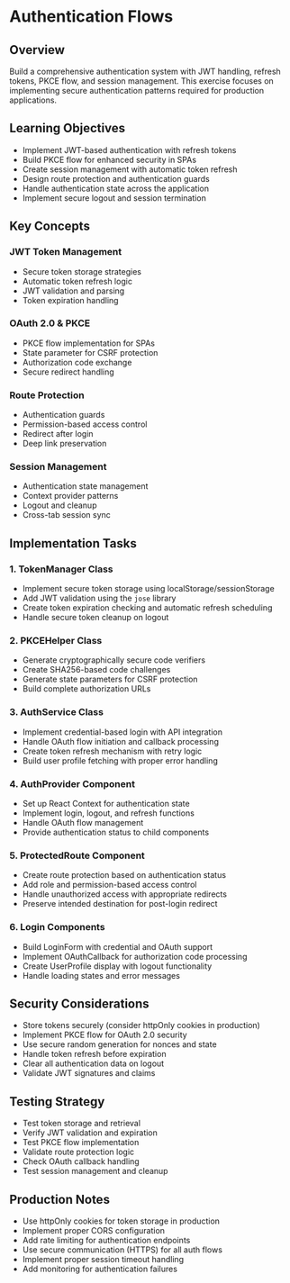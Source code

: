 # Authentication Flows

## Overview

Build a comprehensive authentication system with JWT handling, refresh tokens, PKCE flow, and session management. This exercise focuses on implementing secure authentication patterns required for production applications.

## Learning Objectives

- Implement JWT-based authentication with refresh tokens
- Build PKCE flow for enhanced security in SPAs
- Create session management with automatic token refresh
- Design route protection and authentication guards
- Handle authentication state across the application
- Implement secure logout and session termination

## Key Concepts

### JWT Token Management
- Secure token storage strategies
- Automatic token refresh logic
- JWT validation and parsing
- Token expiration handling

### OAuth 2.0 & PKCE
- PKCE flow implementation for SPAs
- State parameter for CSRF protection
- Authorization code exchange
- Secure redirect handling

### Route Protection
- Authentication guards
- Permission-based access control
- Redirect after login
- Deep link preservation

### Session Management
- Authentication state management
- Context provider patterns
- Logout and cleanup
- Cross-tab session sync

## Implementation Tasks

### 1. TokenManager Class
- Implement secure token storage using localStorage/sessionStorage
- Add JWT validation using the `jose` library
- Create token expiration checking and automatic refresh scheduling
- Handle secure token cleanup on logout

### 2. PKCEHelper Class
- Generate cryptographically secure code verifiers
- Create SHA256-based code challenges
- Generate state parameters for CSRF protection
- Build complete authorization URLs

### 3. AuthService Class
- Implement credential-based login with API integration
- Handle OAuth flow initiation and callback processing
- Create token refresh mechanism with retry logic
- Build user profile fetching with proper error handling

### 4. AuthProvider Component
- Set up React Context for authentication state
- Implement login, logout, and refresh functions
- Handle OAuth flow management
- Provide authentication status to child components

### 5. ProtectedRoute Component
- Create route protection based on authentication status
- Add role and permission-based access control
- Handle unauthorized access with appropriate redirects
- Preserve intended destination for post-login redirect

### 6. Login Components
- Build LoginForm with credential and OAuth support
- Implement OAuthCallback for authorization code processing
- Create UserProfile display with logout functionality
- Handle loading states and error messages

## Security Considerations

- Store tokens securely (consider httpOnly cookies in production)
- Implement PKCE flow for OAuth 2.0 security
- Use secure random generation for nonces and state
- Handle token refresh before expiration
- Clear all authentication data on logout
- Validate JWT signatures and claims

## Testing Strategy

- Test token storage and retrieval
- Verify JWT validation and expiration
- Test PKCE flow implementation
- Validate route protection logic
- Check OAuth callback handling
- Test session management and cleanup

## Production Notes

- Use httpOnly cookies for token storage in production
- Implement proper CORS configuration
- Add rate limiting for authentication endpoints
- Use secure communication (HTTPS) for all auth flows
- Implement proper session timeout handling
- Add monitoring for authentication failures
